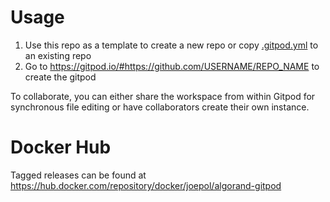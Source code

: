 # Usage

1. Use this repo as a template to create a new repo or copy [.gitpod.yml](.gitpod.yml) to an existing repo
2. Go to https://gitpod.io/#https://github.com/USERNAME/REPO_NAME to create the gitpod

To collaborate, you can either share the workspace from within Gitpod for synchronous file editing or have collaborators create their own instance.

# Docker Hub

Tagged releases can be found at https://hub.docker.com/repository/docker/joepol/algorand-gitpod